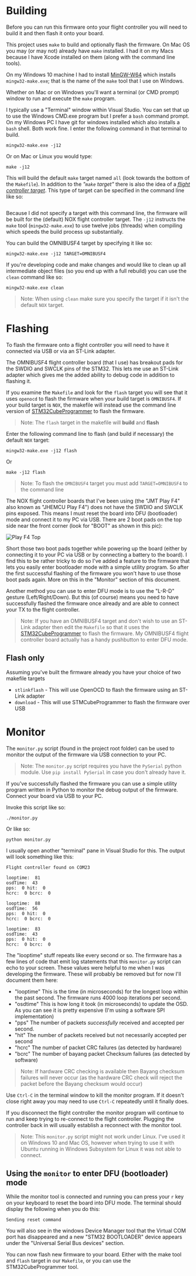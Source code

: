 # Building

Before you can run this firmware onto your flight controller you will need to build it
and then flash it onto your board.

This project uses `make` to build and optionally flash the firmware. On Mac OS you may
(or may not) already have `make` installed. I had it on my Macs because I have
Xcode installed on them (along with the command line tools).

On my Windows 10 machine I had to install [MinGW-W64](https://sourceforge.net/projects/mingw-w64/) which installs
`mingw32-make.exe`; that is the name of the `make` tool that I use on Windows.

Whether on Mac or on Windows you'll want a terminal (or CMD prompt) window to run and execute
the `make` program.

I typically use a "Terminal" window within Visual Studio. You can set that up to use the 
Windows CMD.exe program but I prefer a `bash` command prompt. On my Windows PC I have git for
windows installed which also installs a `bash` shell. Both work fine. I enter the following
command in that terminal to build.

```
mingw32-make.exe -j12
```

Or on Mac or Linux you would type:
```
make -j12
```

This will build the default `make` target named `all` (look towards the bottom of the `Makefile`).
In addition to the *"`make` target"* there is also the idea of a [*flight controller target*](Targets.md).
This type of target can be specified in the command line like so:

```
```


Because I did not specify a target with this command line, the firmware will be built
for the (default) NOX flight controller target. The `-j12` instructs the `make` tool 
(`mingw32-make.exe`) to use twelve jobs (threads) when compiling which speeds the build process
up substantially.

You can build the OMNIBUSF4 target by specifying it like so:

```
mingw32-make.exe -j12 TARGET=OMNIBUSF4
```

If you're developing code and make changes and would like to clean up all intermediate
object files (so you end up with a full rebuild) you can use the `clean` command like so:

```
mingw32-make.exe clean
```

> Note: When using `clean` make sure you specify the target if it isn't the default `NOX` target.


# Flashing

To flash the firmware onto a flight controller you will need to have it connected via USB
or via an ST-Link adapter.

The OMNIBUSF4 flight controller board (that I use) has breakout pads for the SWDIO and SWCLK pins
of the STM32. This lets me use an ST-Link adapter which gives me the added ability to debug
code in addition to flashing it.

If you examine the `Makefile` and look for the `flash` target you will see that it uses `openocd`
to flash the firmware when your build target is `OMNIBUSF4`. If your build target is `NOX`, the
makefile will instead use the command line version of [STM32CubeProgrammer](https://www.st.com/en/development-tools/stm32cubeprog.html)
to flash the firmware.

> Note: The `flash` target in the makefile will **build** and **flash**

Enter the following command line to flash (and build if necessary) the default `NOX` target:

```
mingw32-make.exe -j12 flash
```
Or

```
make -j12 flash
```

> Note: To flash the `OMNIBUSF4` target you must add `TARGET=OMNIBUSF4` to the command line

The NOX flight controller boards that I've been using (the "JMT Play F4" also known as "JHEMCU Play F4")
does not have the SWDIO and SWCLK pins exposed. This means I must reset the board into DFU (bootloader) mode
and connect it to my PC via USB. There are 2 boot pads on the top side near the front corner (look for "BOOT"
as shown in this pic):

![Play F4 Top](images/Play-F4-Top.jpg)

Short those two boot pads together while powering up the board (either by connecting it to your PC
via USB or by connecting a battery to the board). I find this to be rather tricky to do so I've
added a feature to the firmware that lets you easily enter bootloader mode with a simple utility
program. So after the first successful flashing of the firmware you won't have to use those
boot pads again. More on this in the "Monitor" section of this document. 

Another method you can use to enter DFU mode is to use the "L-R-D" gesture (Left/Right/Down). But
this (of course) means you need to have successfully flashed the firmware once already and are able
to connect your TX to the flight controller.

> Note: If you have an OMNIBUSF4 target and don't wish to use an ST-Link adapter then edit the `Makefile`
so that it uses the [STM32CubeProgrammer](https://www.st.com/en/development-tools/stm32cubeprog.html)
to flash the firmware. My OMNIBUSF4 flight controller board actually has a handy pushbutton to enter
DFU mode.

## Flash only

Assuming you've built the firmware already you have your choice of two makefile targets

* `stlinkflash` - This will use OpenOCD to flash the firmware using an ST-Link adapter
* `download` - This will use STMCubeProgrammer to flash the firmware over USB


# Monitor

The `monitor.py` script (found in the project root folder) can be used to monitor the output of
the firmware via USB connection to your PC.

> Note: The `monitor.py` script requires you have the `PySerial` python module. Use `pip install PySerial` in case you don't already have it.

If you've successfully flashed the firmware you can use a simple utility program written in Python
to monitor the debug output of the firmware. Connect your board via USB to your PC. 

Invoke this script like so:

```
./monitor.py
```

Or like so:

```
python monitor.py
```

I usually open another "terminal" pane in Visual Studio for this. The output will look something like this:

```
Flight controller found on COM23

looptime:  81
osdTime:  43
pps:  0 hit:  0
hcrc:  0 bcrc:  0

looptime:  88
osdTime:  56
pps:  0 hit:  0
hcrc:  0 bcrc:  0

looptime:  83
osdTime:  43
pps:  0 hit:  0
hcrc:  0 bcrc:  0
```

The "looptime" stuff repeats like every second or so. The firmware has a few lines of code that emit log statements
that this `monitor.py` script can echo to your screen. These values were helpful to me when I was developing the
firmware. These will probably be removed but for now I'll document them here:

* "looptime" This is the time (in microseconds) for the longest loop within the past second. The firmware runs 4000 loop iterations per second.
* "osdtime" This is how long it took (in microseconds) to update the OSD. As you can see it is pretty expensive (I'm using a software SPI implementation)
* "pps" The number of packets *successfully* received and accepted per second. 
* "hit" The number of packets received but not necessarily accepted per second
* "hcrc" The number of packet CRC failures (as detected by hardware)
* "bcrc" The number of bayang packet Checksum failures (as detected by software)

> Note: If hardware CRC checking is available then Bayang checksum failures will never occur (as the hardware CRC check will reject the packet before
the Bayang checksum would occur)

Use `Ctrl-C` in the terminal window to kill the monitor program. If it doesn't close right away you may need to use `Ctrl-C` repeatedly until it
finally does. 

If you disconnect the flight controller the monitor program will continue to run and keep trying to re-connect to the flight controller. Plugging the controller back in will usually establish a reconnect with the monitor tool.

> Note: This `monitor.py` script might not work under Linux. I've used it on Windows 10 and Mac OS, however when trying to use it with Ubuntu running in Windows Subsystem for Linux 
it was not able to connect.

## Using the `monitor` to enter DFU (bootloader) mode
While the monitor tool is connected and running you can press your `r` key on your keyboard to reset the board into DFU mode. The terminal should
display the following when you do this:

```
Sending reset command
```

You will also see in the windows Device Manager tool that the Virtual COM port has disappeared and a new "STM32 BOOTLOADER" device appears
under the "Universal Serial Bus devices" section.

You can now flash new firmware to your board. Either with the make tool and `flash` target in our `Makefile`, or you can use the STM32CubeProgrammer
tool. 

